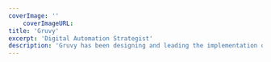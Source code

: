 ```yaml
---
coverImage: ''
    coverImageURL:
title: 'Gruvy'
excerpt: 'Digital Automation Strategist'
description: 'Gruvy has been designing and leading the implementation of automation solutions for over a decade.  His passion for people mixed with a laser focus on the flow of data across the value chain, he is exceptionally well placed to deliver real customer outcomes.' 
---
```

